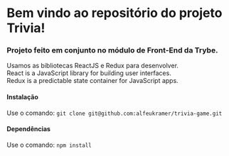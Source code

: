 # Bem vindo ao repositório do projeto Trivia!

<h3>Projeto feito em conjunto no módulo de Front-End da Trybe.</h3>

Usamos as bibliotecas ReactJS e Redux para desenvolver.
<br>
React is a JavaScript library for building user interfaces.
<br>
Redux is a predictable state container for JavaScript apps.

<h4>Instalação</h4>

Use o comando: `git clone git@github.com:alfeukramer/trivia-game.git`

<h4>Dependências</h4>

Use o comando: `npm install`

